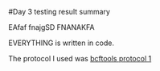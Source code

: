 #Day 3 testing result summary

EAfaf fnajgSD FNANAKFA 

EVERYTHING is written in code.

The protocol I used was [bcftools protocol 1](/methods/bcftools_methods.md)
